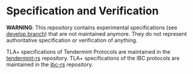 # Specification and Verification 

**WARNING**: This repository contains experimental specifications (see [develop branch](https://github.com/interchainio/verification/tree/develop))
that are not maintained anymore. They do not represent authoritative specification or verification of anything.

TLA+ specifications of Tendermint Protocols are maintained in the [tendermint-rs](https://github.com/informalsystems/tendermint-rs/tree/master/docs/spec) repository. TLA+ specifications of the IBC protocols are maintained in the [ibc-rs](https://github.com/informalsystems/ibc-rs/tree/master/docs/spec) repository.
